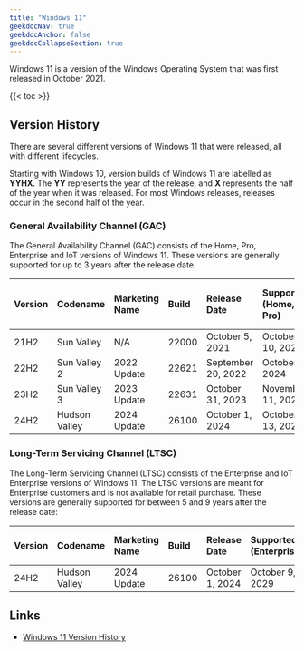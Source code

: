 ```yaml
---
title: "Windows 11"
geekdocNav: true
geekdocAnchor: false
geekdocCollapseSection: true
---
```


Windows 11 is a version of the Windows Operating System that was first released in October 2021.

{{< toc >}}

## Version History ##

There are several different versions of Windows 11 that were released, all with different lifecycles.

Starting with Windows 10, version builds of Windows 11 are labelled as **YYHX**. The **YY** represents the year of the release, and **X** represents the half of the year when it was released. For most Windows releases, releases occur in the second half of the year.

### General Availability Channel (GAC) ###

The General Availability Channel (GAC) consists of the Home, Pro, Enterprise and IoT versions of Windows 11. These versions are generally supported for up to 3 years after the release date.

| Version | Codename      | Marketing Name | Build | Release Date       | Supported (Home, Pro) | Supported (Education, Enterprise, IoT) |
|:--------|:--------------|:---------------|:------|:-------------------|:----------------------|:---------------------------------------|
| 21H2    | Sun Valley    | N/A            | 22000 | October 5, 2021    | October 10, 2023      | October 8, 2024                        |
| 22H2    | Sun Valley 2  | 2022 Update    | 22621 | September 20, 2022 | October 8, 2024       | October 14, 2025                       |
| 23H2    | Sun Valley 3  | 2023 Update    | 22631 | October 31, 2023   | November 11, 2025     | November 10, 2026                      |
| 24H2    | Hudson Valley | 2024 Update    | 26100 | October 1, 2024    | October 13, 2026      | October 12, 2027                       |

### Long-Term Servicing Channel (LTSC) ###

The Long-Term Servicing Channel (LTSC) consists of the Enterprise and IoT Enterprise versions of Windows 11. The LTSC versions are meant for Enterprise customers and is not available for retail purchase. These versions are generally supported for between 5 and 9 years after the release date:

| Version | Codename      | Marketing Name | Build | Release Date       | Supported (Enterprise) | Supported (IoT Enterprise) |
|:--------|:--------------|:---------------|:------|:-------------------|:-----------------------|:---------------------------|
| 24H2    | Hudson Valley | 2024 Update    | 26100 | October 1, 2024    | October 9, 2029        | October 10, 2034           |

## Links ##

* [Windows 11 Version History](https://en.wikipedia.org/wiki/Windows_11_version_history)
